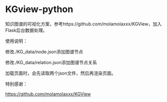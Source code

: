 # KGview-python

知识图谱的可视化方案，参考https://github.com/molamolaxxx/KGView，加入Flask后台数据处理。

使用说明：

修改./KG_data/node.json添加图谱节点

修改./KG_data/relation.json添加图谱节点关系

加载页面时，会先读取两个json文件，然后再渲染页面。

特别感谢：

https://github.com/molamolaxxx/KGView